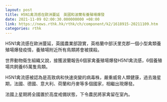 ```yaml
---
layout: post
title: H5N1禽流感在歐洲蔓延　英國和波蘭有養殖場爆發
date: 2021-11-09 02:00:30.000000000 +08:00
link: https://news.rthk.hk/rthk/ch/component/k2/1618915-20211109.htm
categories: rthk
---
```


H5N1禽流感在歐洲蔓延，英國農業部證實，英格蘭中部沃里克郡一個小型禽類養殖場爆發疫情，養殖場附近所有鳥類將會被撲殺。

世界動物衛生組織又說，接獲波蘭報告6個家禽養殖場爆發H5N1禽流感，6個養殖場共飼養65萬隻鳥類。

H5N1禽流感被認為是高致病和快速突變的病毒株，嚴重威脅人類健康，過去幾星期，法國、德國、意大利、荷蘭和丹麥等多個國家，相繼出現爆發。

法國上星期將全國置於高度戒備狀態，下令農民將家禽留在室內。
